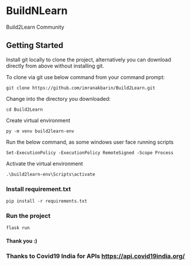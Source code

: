 # BuildNLearn
Build2Learn Community

## Getting Started
Install git locally to clone the project, alternatively you can download directly from above without installing git. 

To clone via git use below command from your command prompt:

```
git clone https://github.com/imranakbarin/Build2Learn.git
```

Change into the directory you downloaded:

```
cd Build2Learn
```

Create virtual environment

```
py -m venv build2learn-env
```

Run the below command, as some windows user face running scripts

```
Set-ExecutionPolicy -ExecutionPolicy RemoteSigned -Scope Process
```

Activate the virtual environment 

```
.\build2learn-env\Scripts\activate
```

### Install requirement.txt

```
pip install -r requirements.txt
```

### Run the project

```
flask run
```

#### Thank you :)

### Thanks to Covid19 India for APIs https://api.covid19india.org/
